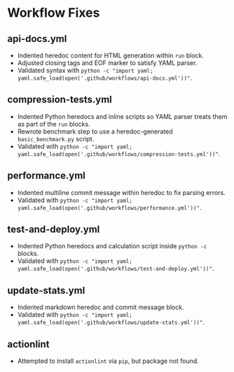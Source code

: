 # Workflow Fixes

## api-docs.yml
- Indented heredoc content for HTML generation within `run` block.
- Adjusted closing tags and EOF marker to satisfy YAML parser.
- Validated syntax with `python -c "import yaml; yaml.safe_load(open('.github/workflows/api-docs.yml'))"`.

## compression-tests.yml
- Indented Python heredocs and inline scripts so YAML parser treats them as part of the `run` blocks.
- Rewrote benchmark step to use a heredoc-generated `basic_benchmark.py` script.
- Validated with `python -c "import yaml; yaml.safe_load(open('.github/workflows/compression-tests.yml'))"`.

## performance.yml
- Indented multiline commit message within heredoc to fix parsing errors.
- Validated with `python -c "import yaml; yaml.safe_load(open('.github/workflows/performance.yml'))"`.

## test-and-deploy.yml
- Indented Python heredocs and calculation script inside `python -c` blocks.
- Validated with `python -c "import yaml; yaml.safe_load(open('.github/workflows/test-and-deploy.yml'))"`.

## update-stats.yml
- Indented markdown heredoc and commit message block.
- Validated with `python -c "import yaml; yaml.safe_load(open('.github/workflows/update-stats.yml'))"`.

## actionlint
- Attempted to install `actionlint` via `pip`, but package not found.
